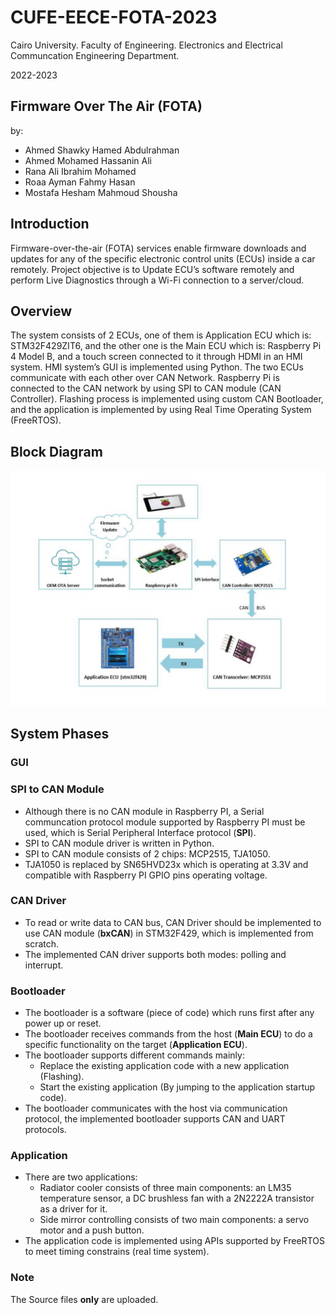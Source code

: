 # CUFE-EECE-FOTA-2023

Cairo University.
Faculty of Engineering.
Electronics and Electrical Communcation Engineering Department.

2022-2023

## Firmware Over The Air (FOTA)

by:
- Ahmed Shawky Hamed Abdulrahman
- Ahmed Mohamed Hassanin Ali
- Rana Ali Ibrahim Mohamed
- Roaa Ayman Fahmy Hasan
- Mostafa Hesham Mahmoud Shousha

## Introduction

Firmware-over-the-air (FOTA) services enable firmware downloads and updates for any of the specific electronic control units (ECUs) inside a car remotely. Project objective is to Update ECU’s software remotely and perform Live Diagnostics through a Wi-Fi connection to a server/cloud.

## Overview

The system consists of 2 ECUs, one of them is Application ECU which is: STM32F429ZIT6, and the other one is the Main ECU which is: Raspberry Pi 4 Model B, and a touch screen connected to it through HDMI in an HMI system. HMI system’s GUI is implemented using Python. The two ECUs communicate with each other over CAN Network. Raspberry Pi is connected to the CAN network by using SPI to CAN module (CAN Controller). Flashing process is implemented using custom CAN Bootloader, and the application is implemented by using Real Time Operating System (FreeRTOS).

## Block Diagram

![Block Diagram](https://github.com/AhmedShawkyelmihy/CUFE-EECE-FOTA-2023/blob/main/Block_Diagram.jpeg)

## System Phases

### GUI



### SPI to CAN Module

- Although there is no CAN module in Raspberry PI, a Serial communcation protocol module supported by Raspberry PI must be used, which is Serial Peripheral Interface protocol (__SPI__). 
- SPI to CAN module driver is written in Python.
- SPI to CAN module consists of 2 chips: MCP2515, TJA1050.
- TJA1050 is replaced by SN65HVD23x which is operating at 3.3V and compatible with Raspberry PI GPIO pins operating voltage.

### CAN Driver

- To read or write data to CAN bus, CAN Driver should be implemented to use CAN module (__bxCAN__) in STM32F429, which is implemented from scratch.
- The implemented CAN driver supports both modes: polling and interrupt.

### Bootloader

- The bootloader is a software (piece of code) which runs first after any power up or reset.
- The bootloader receives commands from the host (__Main ECU__) to do a specific functionality on the target (__Application ECU__).
- The bootloader supports different commands mainly:
	- Replace the existing application code with a new application (Flashing).
	- Start the existing application (By jumping to the application startup code).
- The bootloader communicates with the host via communication protocol, the implemented bootloader supports CAN and UART protocols.

### Application

- There are two applications: 
	- Radiator cooler consists of three main components: an LM35 temperature sensor, a DC brushless fan with a 2N2222A transistor as a driver for it.
	- Side mirror controlling consists of two main components: a servo motor and a push button.
- The application code is implemented using APIs supported by FreeRTOS to meet timing constrains (real time system).


### Note

The Source files __only__ are uploaded.
